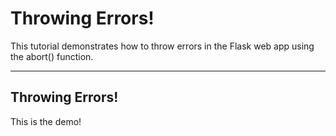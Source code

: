 # Throwing Errors!

This tutorial demonstrates how to throw errors in the Flask web app using the abort() function.

---

## Throwing Errors!


This is the demo!
